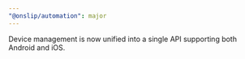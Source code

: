 ```yaml
---
"@onslip/automation": major
---
```


Device management is now unified into a single API supporting both Android and iOS.
